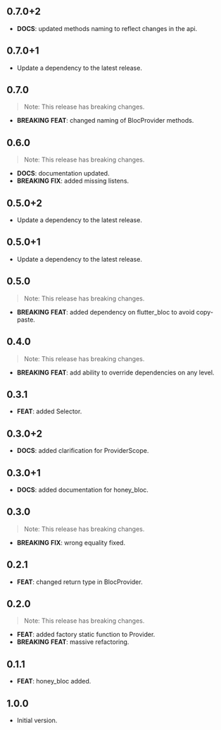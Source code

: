 ## 0.7.0+2

 - **DOCS**: updated methods naming to reflect changes in the api.

## 0.7.0+1

 - Update a dependency to the latest release.

## 0.7.0

> Note: This release has breaking changes.

 - **BREAKING** **FEAT**: changed naming of BlocProvider methods.

## 0.6.0

> Note: This release has breaking changes.

 - **DOCS**: documentation updated.
 - **BREAKING** **FIX**: added missing listens.

## 0.5.0+2

 - Update a dependency to the latest release.

## 0.5.0+1

 - Update a dependency to the latest release.

## 0.5.0

> Note: This release has breaking changes.

 - **BREAKING** **FEAT**: added dependency on flutter_bloc to avoid copy-paste.

## 0.4.0

> Note: This release has breaking changes.

 - **BREAKING** **FEAT**: add ability to override dependencies on any level.

## 0.3.1

 - **FEAT**: added Selector.

## 0.3.0+2

 - **DOCS**: added clarification for ProviderScope.

## 0.3.0+1

 - **DOCS**: added documentation for honey_bloc.

## 0.3.0

> Note: This release has breaking changes.

 - **BREAKING** **FIX**: wrong equality fixed.

## 0.2.1

 - **FEAT**: changed return type in BlocProvider.

## 0.2.0

> Note: This release has breaking changes.

 - **FEAT**: added factory static function to Provider.
 - **BREAKING** **FEAT**: massive refactoring.

## 0.1.1

 - **FEAT**: honey_bloc added.

## 1.0.0

- Initial version.
